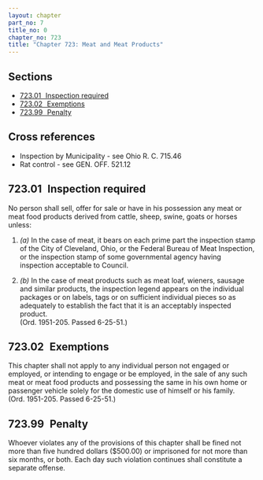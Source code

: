 ```yaml
---
layout: chapter
part_no: 7
title_no: 0
chapter_no: 723
title: "Chapter 723: Meat and Meat Products"
---
```


## Sections

* [723.01   Inspection required](#72301-inspection-required)
* [723.02   Exemptions](#72302-exemptions)
* [723.99   Penalty](#72399-penalty)

## Cross references

* Inspection by Municipality - see Ohio R. C. 715.46
* Rat control - see GEN. OFF. 521.12

## 723.01   Inspection required

No person shall sell, offer for sale or have in his possession any meat or meat
food products derived from cattle, sheep, swine, goats or horses unless:

1. _(a)_ In the case of meat, it bears on each prime part the inspection stamp
of the City of Cleveland, Ohio, or the Federal Bureau of Meat Inspection, or the
inspection stamp of some governmental agency having inspection acceptable to
Council.

2. _(b)_ In the case of meat products such as meat loaf, wieners, sausage and
similar products, the inspection legend appears on the individual packages or on
labels, tags or on sufficient individual pieces so as adequately to establish
the fact that it is an acceptably inspected product.  
(Ord. 1951-205. Passed 6-25-51.)

## 723.02   Exemptions

This chapter shall not apply to any individual person not engaged or employed,
or intending to engage or be employed, in the sale of any such meat or meat food
products and possessing the same in his own home or passenger vehicle solely for
the domestic use of himself or his family.  
(Ord. 1951-205. Passed 6-25-51.)

## 723.99   Penalty

Whoever violates any of the provisions of this chapter shall be fined not more
than five hundred dollars ($500.00) or imprisoned for not more than six months,
or both. Each day such violation continues shall constitute a separate offense.
